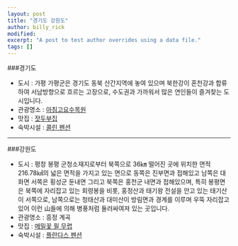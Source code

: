 ```yaml
---
layout: post
title: "경기도 강원도"
author: billy_rick
modified:
excerpt: "A post to test author overrides using a data file."
tags: []
---
```

###경기도 
- 도시 : 가평
가평군은 경기도 동북 산간지역에 놓여 있으며 북한강이 혼천강과 합류하여 서남방향으로 흐르는 고장으로, 수도권과 가까워서 많은 연인들이 즐겨찾는 도시입니다.
- 관광명소 : [아침고요수목원](http://www.morningcalm.co.kr/)
- 맛집 : [잣두부집](http://gpfriends.net/)
- 숙박시설 : [콜린 펜션](http://collineps.net/)  
---
###강원도
- 도시 : 평창 봉평
군청소재지로부터 북쪽으로 36㎞ 떨어진 곳에 위치한 면적 216.78㎢의 넓은 면적을 가지고 있는 면으로 동쪽은 진부면과 
접해있고 남쪽은 대화면 서쪽은 횡성군 둔내면 그리고 북쪽은 홍천군 내면과 접해있으며, 특히 봉평면은 북쪽에 자리잡고 있는 
회령봉을 비롯, 홍정산과 태기왕 전설을 안고 있는 태기산이 서쪽으로, 남쪽으로는 청태산과 대미산이 방림면과 경계를 이루며 
우뚝 자리잡고 있어 이런 山들에 의해 병풍처럼 둘러싸여져 있는 곳입니다.
- 관광명소 : 흥정 계곡
- 맛집 : [메밀꽃 필 무렵](http://www.gasanhouse.com/menu.php)
- 숙박시설 : [플란다스 펜션](http://www.fdpension.co.kr/)
